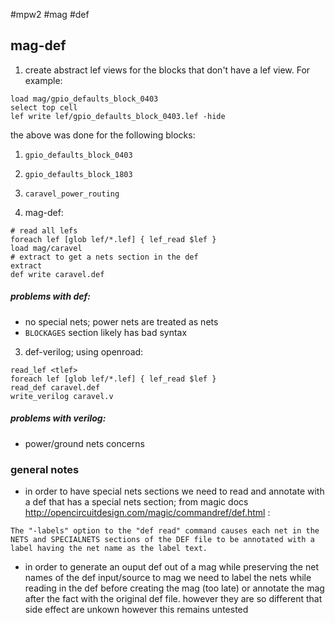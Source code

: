 #mpw2 #mag #def

## mag-def

1. create abstract lef views for the blocks that don't have a lef view. For example:

```
load mag/gpio_defaults_block_0403
select top cell
lef write lef/gpio_defaults_block_0403.lef -hide
```
the above was done for the following blocks:
1. `gpio_defaults_block_0403`
2. `gpio_defaults_block_1803`
3. `caravel_power_routing`

2. mag-def:

```
# read all lefs 
foreach lef [glob lef/*.lef] { lef_read $lef }
load mag/caravel
# extract to get a nets section in the def
extract
def write caravel.def
```

##### problems with def:

- no special nets; power nets are treated as nets
- `BLOCKAGES`  section likely has bad syntax

3. def-verilog; using openroad:

```
read_lef <tlef>
foreach lef [glob lef/*.lef] { lef_read $lef }
read_def caravel.def
write_verilog caravel.v
```

##### problems with verilog:

- power/ground nets concerns


### general notes

- in order to have special nets sections we need to read and annotate with a def that has a special nets section; from magic docs http://opencircuitdesign.com/magic/commandref/def.html :

```
The "-labels" option to the "def read" command causes each net in the NETS and SPECIALNETS sections of the DEF file to be annotated with a label having the net name as the label text.
```

- in order to generate an ouput def out of a mag while preserving the net names of the def input/source to mag we need to label the nets while reading in the def before creating the mag (too late) or annotate the mag after the fact with the original def file. however they are so different that side effect are unkown however this remains untested